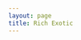 ```yaml
---
layout: page
title: Rich Exotic
---
```


<iframe src="https://myqrcode.com/qr/07ac5007/view" width="100%" height="100%" style="border:none;></iframe>
